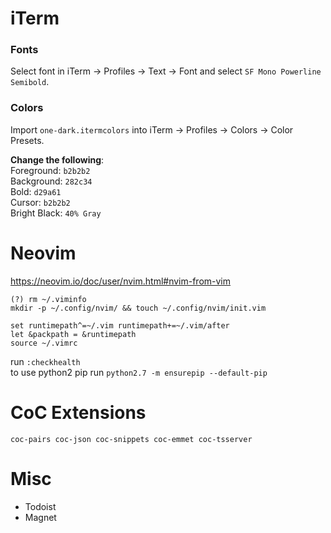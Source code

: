# iTerm
### Fonts
Select font in iTerm -> Profiles -> Text -> Font and select `SF Mono Powerline Semibold`.

### Colors
Import `one-dark.itermcolors` into iTerm -> Profiles -> Colors -> Color Presets.

**Change the following**:  
Foreground: `b2b2b2`  
Background: `282c34`  
Bold: `d29a61`  
Cursor: `b2b2b2`  
Bright Black: `40% Gray`

# Neovim
https://neovim.io/doc/user/nvim.html#nvim-from-vim

```
(?) rm ~/.viminfo
mkdir -p ~/.config/nvim/ && touch ~/.config/nvim/init.vim

set runtimepath^=~/.vim runtimepath+=~/.vim/after
let &packpath = &runtimepath
source ~/.vimrc
```

run `:checkhealth`  
to use python2 pip run `python2.7 -m ensurepip --default-pip`

# CoC Extensions
`coc-pairs coc-json coc-snippets coc-emmet coc-tsserver`

# Misc
- Todoist
- Magnet
